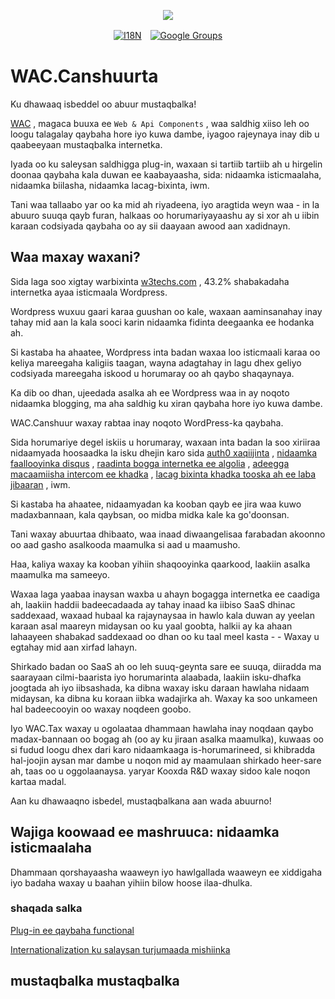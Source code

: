 <p align="center"><a href="https://wac.tax"><img src="https://cdn.jsdelivr.net/gh/wactax/img/logo.svg"/></a></p><p align="center"><a href="https://github.com/wactax/wac.tax/blob/main/doc/README.md#readme"><img alt="I18N" src="https://cdn.jsdelivr.net/gh/wactax/img/t.svg"/></a>　<a href="https://groups.google.com/u/2/g/wactax"><img alt="Google Groups" src="https://cdn.jsdelivr.net/gh/wactax/img/g-groups.svg"/></a></p>

# WAC.Canshuurta

Ku dhawaaq isbeddel oo abuur mustaqbalka!

[WAC](https://wac.tax) , magaca buuxa ee `Web & Api Components` , waa saldhig xiiso leh oo loogu talagalay qaybaha hore iyo kuwa dambe, iyagoo rajeynaya inay dib u qaabeeyaan mustaqbalka internetka.

Iyada oo ku saleysan saldhigga plug-in, waxaan si tartiib tartiib ah u hirgelin doonaa qaybaha kala duwan ee kaabayaasha, sida: nidaamka isticmaalaha, nidaamka biilasha, nidaamka lacag-bixinta, iwm.

Tani waa tallaabo yar oo ka mid ah riyadeena, iyo aragtida weyn waa - in la abuuro suuqa qayb furan, halkaas oo horumariyayaashu ay si xor ah u iibin karaan codsiyada qaybaha oo ay sii daayaan awood aan xadidnayn.

## Waa maxay waxani?

Sida laga soo xigtay warbixinta [w3techs.com](https://w3techs.com/technologies/details/cm-wordpress) , 43.2% shabakadaha internetka ayaa isticmaala Wordpress.

Wordpress wuxuu gaari karaa guushan oo kale, waxaan aaminsanahay inay tahay mid aan la kala sooci karin nidaamka fidinta deegaanka ee hodanka ah.

Si kastaba ha ahaatee, Wordpress inta badan waxaa loo isticmaali karaa oo keliya mareegaha kaligiis taagan, wayna adagtahay in lagu dhex geliyo codsiyada mareegaha iskood u horumaray oo ah qaybo shaqaynaya.

Ka dib oo dhan, ujeedada asalka ah ee Wordpress waa in ay noqoto nidaamka blogging, ma aha saldhig ku xiran qaybaha hore iyo kuwa dambe.

WAC.Canshuur waxay rabtaa inay noqoto WordPress-ka qaybaha.

Sida horumariye degel iskiis u horumaray, waxaan inta badan la soo xiriiraa nidaamyada hoosaadka la isku dhejin karo sida [auth0 xaqiijinta](https://auth0.com) , [nidaamka faallooyinka disqus](https://disqus.com) , [raadinta bogga internetka ee algolia](https://www.algolia.com) , [adeegga macaamiisha intercom ee khadka](https://www.intercom.com) , [lacag bixinta khadka tooska ah ee laba jibaaran](https://developer.squareup.com/docs/web-payments/overview) , iwm.

Si kastaba ha ahaatee, nidaamyadan ka kooban qayb ee jira waa kuwo madaxbannaan, kala qaybsan, oo midba midka kale ka go'doonsan.

Tani waxay abuurtaa dhibaato, waa inaad diwaangelisaa farabadan akoonno oo aad gasho asalkooda maamulka si aad u maamusho.

Haa, kaliya waxay ka kooban yihiin shaqooyinka qaarkood, laakiin asalka maamulka ma sameeyo.

Waxaa laga yaabaa inaysan waxba u ahayn bogagga internetka ee caadiga ah, laakiin haddii badeecadaada ay tahay inaad ka iibiso SaaS dhinac saddexaad, waxaad hubaal ka rajaynaysaa in hawlo kala duwan ay yeelan karaan asal maareyn midaysan oo ku yaal goobta, halkii ay ka ahaan lahaayeen shabakad saddexaad oo dhan oo ku taal meel kasta - - Waxay u egtahay mid aan xirfad lahayn.

Shirkado badan oo SaaS ah oo leh suuq-geynta sare ee suuqa, diiradda ma saarayaan cilmi-baarista iyo horumarinta alaabada, laakiin isku-dhafka joogtada ah iyo iibsashada, ka dibna waxay isku daraan hawlaha nidaam midaysan, ka dibna ku koraan iibka wadajirka ah. Waxay ka soo unkameen hal badeecooyin oo waxay noqdeen goobo.

Iyo WAC.Tax waxay u ogolaataa dhammaan hawlaha inay noqdaan qaybo madax-bannaan oo bogag ah (oo ay ku jiraan asalka maamulka), kuwaas oo si fudud loogu dhex dari karo nidaamkaaga is-horumarineed, si khibradda hal-joojin aysan mar dambe u noqon mid ay maamulaan shirkado heer-sare ah, taas oo u oggolaanaysa. yaryar Kooxda R&D waxay sidoo kale noqon kartaa madal.

Aan ku dhawaaqno isbedel, mustaqbalkana aan wada abuurno!

## Wajiga koowaad ee mashruuca: nidaamka isticmaalaha

Dhammaan qorshayaasha waaweyn iyo hawlgallada waaweyn ee xiddigaha iyo badaha waxay u baahan yihiin bilow hoose ilaa-dhulka.

### shaqada salka

[Plug-in ee qaybaha functional](./pkg.md)

[Internationalization ku salaysan turjumaada mishiinka](./i18n.md)

## mustaqbalka mustaqbalka
